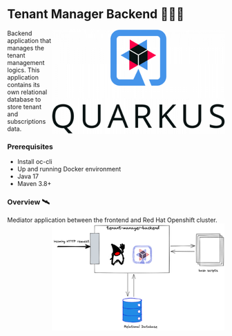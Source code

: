 # Tenant Manager Backend 🚀🚀🚀

<img style="float: right;" src="./docs/img/quarkus_logo.png" title="Quarkus Framework" width="400" align="right">

Backend application that manages the tenant management logics.
This application contains its own relational database to store 
tenant and subscriptions data. 

### Prerequisites
- Install oc-cli
- Up and running Docker environment
- Java 17
- Maven 3.8+

### Overview 🛰️
Mediator application between the frontend and Red Hat Openshift cluster.
<img style="float: right;" src="./docs/img/overview.png" title="overview" width="400">
